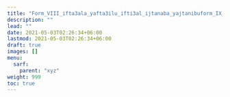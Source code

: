 ```yaml
---
title: "Form_VIII_ifta3ala_yafta3ilu_ifti3al_ijtanaba_yajtanibuform_IX_if3alla_yaf3allu_if3ilal_ihmarra_yahmarru_salim"
description: ""
lead: ""
date: 2021-05-03T02:26:34+06:00
lastmod: 2021-05-03T02:26:34+06:00
draft: true
images: []
menu: 
  sarf:
    parent: "xyz"
weight: 999
toc: true
---
```



